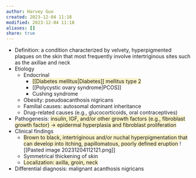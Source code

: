 ```yaml
---
author: Harvey Guo
created: 2023-12-04 11:18
modified: 2023-12-04 11:18
aliases: []
share: true
---
```

- Definition: a condition characterized by velvety, hyperpigmented plaques on the skin that most frequently involve intertriginous sites such as the axillae and neck
- Etiology
	- Endocrinal
		- <span style="background:rgba(240, 200, 0, 0.2)">[[Diabetes mellitus|Diabetes]] mellitus type 2</span>
		- [[Polycystic ovary syndrome|PCOS]]
		- Cushing syndrome
	- Obesity: pseudoacanthosis nigricans 
	- Familial causes: autosomal dominant inheritance
	- Drug-related causes (e.g., glucocorticoids, oral contraceptives)
- Pathogenesis: <span style="background:rgba(240, 200, 0, 0.2)">insulin, IGF, and/or other growth factors (e.g., fibroblast growth factor) → epidermal hyperplasia and fibroblast proliferation</span>
- Clinical findings
	- <span style="background:rgba(240, 200, 0, 0.2)">Brown to black, intertriginous and/or nuchal hyperpigmentation that can develop into itching, papillomatous, poorly defined eruption</span> ![[Pasted image 20231204112121.png]]
	- Symmetrical thickening of skin
	- <span style="background:rgba(240, 200, 0, 0.2)">Localization: axilla, groin, neck</span>
- Differential diagnosis: malignant acanthosis nigricans
